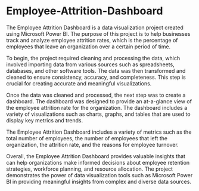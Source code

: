 # Employee-Attrition-Dashboard

The Employee Attrition Dashboard is a data visualization project created using Microsoft Power BI. The purpose of this project is to help businesses track and analyze employee attrition rates, which is the percentage of employees that leave an organization over a certain period of time.

To begin, the project required cleaning and processing the data, which involved importing data from various sources such as spreadsheets, databases, and other software tools. The data was then transformed and cleaned to ensure consistency, accuracy, and completeness. This step is crucial for creating accurate and meaningful visualizations.

Once the data was cleaned and processed, the next step was to create a dashboard. The dashboard was designed to provide an at-a-glance view of the employee attrition rate for the organization. The dashboard includes a variety of visualizations such as charts, graphs, and tables that are used to display key metrics and trends.

The Employee Attrition Dashboard includes a variety of metrics such as the total number of employees, the number of employees that left the organization, the attrition rate, and the reasons for employee turnover.

Overall, the Employee Attrition Dashboard provides valuable insights that can help organizations make informed decisions about employee retention strategies, workforce planning, and resource allocation. The project demonstrates the power of data visualization tools such as Microsoft Power BI in providing meaningful insights from complex and diverse data sources.
